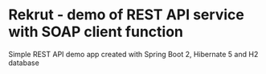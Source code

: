 # Rekrut - demo of REST API service with SOAP client function
Simple REST API demo app created with Spring Boot 2, Hibernate 5 and H2 database